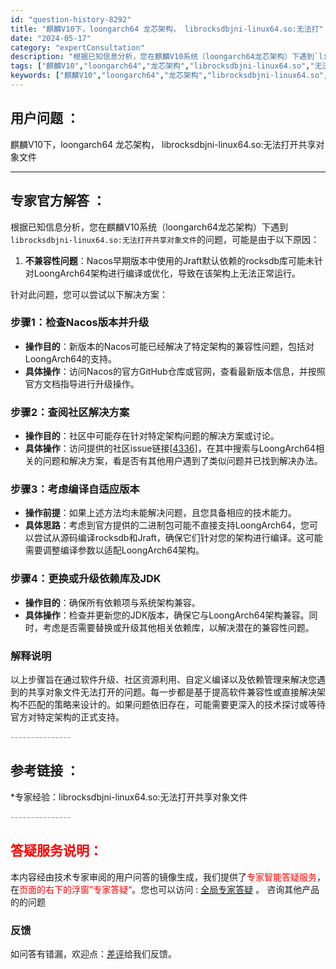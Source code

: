 ```yaml
---
id: "question-history-8292"
title: "麒麟V10下，loongarch64 龙芯架构， librocksdbjni-linux64.so:无法打"
date: "2024-05-17"
category: "expertConsultation"
description: "根据已知信息分析，您在麒麟V10系统（loongarch64龙芯架构）下遇到`librocksdbjni-linux64.so:无法打开共享对象文件`的问题，可能是由于以下原因：1. **不兼容性问题**：Nacos早期版本中使用的Jraft默认依赖的rocksdb库可能未针对LoongArch64"
tags: ["麒麟V10","loongarch64","龙芯架构","librocksdbjni-linux64.so","无法打开共享对象文件"]
keywords: ["麒麟V10","loongarch64","龙芯架构","librocksdbjni-linux64.so","无法打开共享对象文件"]
---
```


## 用户问题 ： 
 麒麟V10下，loongarch64 龙芯架构， librocksdbjni-linux64.so:无法打开共享对象文件  

---------------
## 专家官方解答 ：

根据已知信息分析，您在麒麟V10系统（loongarch64龙芯架构）下遇到`librocksdbjni-linux64.so:无法打开共享对象文件`的问题，可能是由于以下原因：

1. **不兼容性问题**：Nacos早期版本中使用的Jraft默认依赖的rocksdb库可能未针对LoongArch64架构进行编译或优化，导致在该架构上无法正常运行。

针对此问题，您可以尝试以下解决方案：

### 步骤1：检查Nacos版本并升级
- **操作目的**：新版本的Nacos可能已经解决了特定架构的兼容性问题，包括对LoongArch64的支持。
- **具体操作**：访问Nacos的官方GitHub仓库或官网，查看最新版本信息，并按照官方文档指导进行升级操作。

### 步骤2：查阅社区解决方案
- **操作目的**：社区中可能存在针对特定架构问题的解决方案或讨论。
- **具体操作**：访问提供的社区issue链接[[4336](https://github.com/alibaba/nacos/issues/4336)]，在其中搜索与LoongArch64相关的问题和解决方案，看是否有其他用户遇到了类似问题并已找到解决办法。

### 步骤3：考虑编译自适应版本
- **操作前提**：如果上述方法均未能解决问题，且您具备相应的技术能力。
- **具体思路**：考虑到官方提供的二进制包可能不直接支持LoongArch64，您可以尝试从源码编译rocksdb和Jraft，确保它们针对您的架构进行编译。这可能需要调整编译参数以适配LoongArch64架构。

### 步骤4：更换或升级依赖库及JDK
- **操作目的**：确保所有依赖项与系统架构兼容。
- **具体操作**：检查并更新您的JDK版本，确保它与LoongArch64架构兼容。同时，考虑是否需要替换或升级其他相关依赖库，以解决潜在的兼容性问题。

### 解释说明
以上步骤旨在通过软件升级、社区资源利用、自定义编译以及依赖管理来解决您遇到的共享对象文件无法打开的问题。每一步都是基于提高软件兼容性或直接解决架构不匹配的策略来设计的。如果问题依旧存在，可能需要更深入的技术探讨或等待官方对特定架构的正式支持。


<font color="#949494">---------------</font> 


## 参考链接 ：

*专家经验：librocksdbjni-linux64.so:无法打开共享对象文件 


 <font color="#949494">---------------</font> 
 


## <font color="#FF0000">答疑服务说明：</font> 

本内容经由技术专家审阅的用户问答的镜像生成，我们提供了<font color="#FF0000">专家智能答疑服务</font>，在<font color="#FF0000">页面的右下的浮窗”专家答疑“</font>。您也可以访问 : [全局专家答疑](https://answer.opensource.alibaba.com/docs/intro) 。 咨询其他产品的的问题

### 反馈
如问答有错漏，欢迎点：[差评](https://ai.nacos.io/user/feedbackByEnhancerGradePOJOID?enhancerGradePOJOId=13631)给我们反馈。
